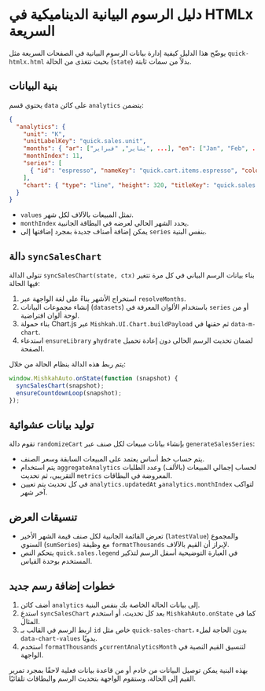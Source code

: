 # دليل الرسوم البيانية الديناميكية في HTMLx السريعة

يوضّح هذا الدليل كيفية إدارة بيانات الرسوم البيانية في الصفحات السريعة مثل `quick-htmlx.html` بحيث تتغذى من الحالة (`state`) بدلاً من سمات ثابتة.

## بنية البيانات

يحتوي قسم `data` على كائن `analytics` يتضمن:

```json
{
  "analytics": {
    "unit": "K",
    "unitLabelKey": "quick.sales.unit",
    "months": { "ar": ["يناير", "فبراير", ...], "en": ["Jan", "Feb", ...] },
    "monthIndex": 11,
    "series": [
      { "id": "espresso", "nameKey": "quick.cart.items.espresso", "color": "#f97316", "values": [12.4, ...] }
    ],
    "chart": { "type": "line", "height": 320, "titleKey": "quick.sales.title" }
  }
}
```

- `values` تمثل المبيعات بالآلاف لكل شهر.
- `monthIndex` يحدد الشهر الحالي لعرضه في البطاقة الجانبية.
- يمكن إضافة أصناف جديدة بمجرد إضافتها إلى `series` بنفس البنية.

## دالة `syncSalesChart`

تتولى الدالة `syncSalesChart(state, ctx)` بناء بيانات الرسم البياني في كل مرة تتغير فيها الحالة:

1. استخراج الأشهر بناءً على لغة الواجهة عبر `resolveMonths`.
2. إنشاء مجموعات البيانات (`datasets`) باستخدام الألوان المعرفة في `series` أو من لوحة ألوان افتراضية.
3. بناء حمولة Chart.js عبر `Mishkah.UI.Chart.buildPayload` ثم حقنها في `data-m-chart`.
4. استدعاء `ensureLibrary` و`hydrate` لضمان تحديث الرسم الحالي دون إعادة تحميل الصفحة.

يتم ربط هذه الدالة بنظام الحالة من خلال:

```js
window.MishkahAuto.onState(function (snapshot) {
  syncSalesChart(snapshot);
  ensureCountdownLoop(snapshot);
});
```

## توليد بيانات عشوائية

تقوم دالة `randomizeCart` بإنشاء بيانات مبيعات لكل صنف عبر `generateSalesSeries`:

- يتم حساب خط أساس يعتمد على المبيعات السابقة وسعر الصنف.
- يتم استخدام `aggregateAnalytics` لحساب إجمالي المبيعات (بالألف) وعدد الطلبات التقريبي، ثم تحديث `metrics` المعروضة في البطاقات.
- في كل تحديث يتم تعيين `analytics.updatedAt` و`analytics.monthIndex` لتواكب آخر شهر.

## تنسيقات العرض

- تعرض القائمة الجانبية لكل صنف قيمة الشهر الأخير (`latestValue`) والمجموع السنوي (`sumSeries`) مع وظيفة `formatThousands` لإبراز أن القيم بالآلاف.
- يتحكم النص `quick.sales.legend` في العبارة التوضيحية أسفل الرسم لتذكير المستخدم بوحدة القياس.

## خطوات إضافة رسم جديد

1. أضف كائن `analytics` إلى بيانات الحالة الخاصة بك بنفس البنية.
2. استدعِ `syncSalesChart` بعد كل تحديث، أو استخدم `MishkahAuto.onState` كما في المثال.
3. اربط الرسم في القالب بـ `id` خاص مثل `quick-sales-chart`، بدون الحاجة لملء `data-chart-values` يدويًا.
4. استخدم `formatThousands` و`currentAnalyticsMonth` لتنسيق القيم النصية في الواجهة.

بهذه البنية يمكن توصيل البيانات من خادم أو من قاعدة بيانات فعلية لاحقًا بمجرد تمرير القيم إلى الحالة، وستقوم الواجهة بتحديث الرسم والبطاقات تلقائيًا.
